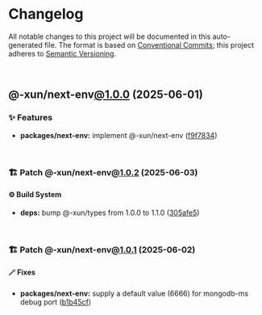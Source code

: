 # Changelog

All notable changes to this project will be documented in this auto-generated
file. The format is based on [Conventional Commits][1];
this project adheres to [Semantic Versioning][2].

<br />

## @-xun/next-env[@1.0.0][3] (2025-06-01)

### ✨ Features

- **packages/next-env:** implement @-xun/next-env ([f9f7834][4])

<br />

### 🏗️ Patch @-xun/next-env[@1.0.2][5] (2025-06-03)

#### ⚙️ Build System

- **deps:** bump @-xun/types from 1.0.0 to 1.1.0 ([305afe5][6])

<br />

### 🏗️ Patch @-xun/next-env[@1.0.1][7] (2025-06-02)

#### 🪄 Fixes

- **packages/next-env:** supply a default value (6666) for mongodb-ms debug port ([b1b45cf][8])

[1]: https://conventionalcommits.org
[2]: https://semver.org
[3]: https://github.com/Xunnamius/react-utils/compare/f9f7834aa8021aeded7a800976d133f275cd694e...@-xun/next-env@1.0.0
[4]: https://github.com/Xunnamius/react-utils/commit/f9f7834aa8021aeded7a800976d133f275cd694e
[5]: https://github.com/Xunnamius/react-utils/compare/@-xun/next-env@1.0.1...@-xun/next-env@1.0.2
[6]: https://github.com/Xunnamius/react-utils/commit/305afe5a58edc3c45680a092186eeea712a1a4c8
[7]: https://github.com/Xunnamius/react-utils/compare/@-xun/next-env@1.0.0...@-xun/next-env@1.0.1
[8]: https://github.com/Xunnamius/react-utils/commit/b1b45cf09cd5af6593920ea281ef27f4c3efd32f
